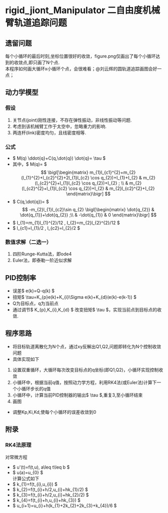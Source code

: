 # rigid_jiont_Manipulator 二自由度机械臂轨道追踪问题
## 遗留问题
每个小循环的最后时刻,坐标位置很好的收敛，figure.png仅画出了每个小循环达到的收敛点,即只画了N个点.  
本程序如何画大循环x小循环个点，会很难看；@刘云辉的圆轨道追踪画图会好一点；  
## 动力学模型 
### 假设 
1. 关节点(joint)刚性连接，不存在弹性振动，非线性振动等问题. 
2. 考虑到该机械臂工作于太空中，忽略重力的影响. 
3. 两连杆(link)密度均匀，且线密度相等.
### 公式 
- $ M(q) \ddot{q}+C(q,\dot{q}) \dot{q}= \tau $ 
- 其中，$ M(q)= $ 
$$ 
\bigl[\begin{matrix}
m_{1}l_{c1}^{2}+m_{2}(l_{1}^{2}+l_{c2}^{2}+2l_{1}l_{c2} \cos q_{2})+I_{1}+I_{2} & m_{2}(l_{c2}^{2}+l_{1}l_{c2} \cos q_{2})+I_{2} ;
\\ &
m_{2}(l_{c2}^{2}+l_{1}l_{c2} \cos q_{2})+I_{2} & m_{2}l_{c2}^{2}+I_{2} 
\end{matrix}\bigr] 
$$ 
- $ C(q,\dot{q})=  $ 
$$
-m_{2}l_{1}l_{c2}\sin q_{2}
\bigl[\begin{matrix}
\dot{q_{2}} & \dot{q_{1}}+\dot{q_{2}} ;\\ & -\dot{q_{1}} & 0
\end{matrix}\bigr] 
$$
- $ I_{1}=m_{1}l_{1}^{2}/12 , I_{2}=m_{2}l_{2}^{2}/12 $
- $ l_{c1}=l_{1}/2 , l_{c2}=l_{2}/2 $
### 数值求解（二选一）
1. 四阶Runge-Kutta法，即ode4
2. Euler法，即泰勒一阶近似求解
## PID控制率 
- 误差$ e(k)=Q-q(k) $
- 扭矩$ \tau=K_{p}e(k)+K_{i}\Sigma e(k)+K_{d}(e(k)-e(k-1)) $
- Q为目标点，q为当前点
- 通过调节$ K_{p},K_{i},K_{d} $ 改变扭矩$ \tau $，实现当前点到目标点的收敛.
## 程序思路
- 将目标轨道离散化为N个点，通过xy反解出Q1,Q2,问题即转化为N个控制收敛问题
- 具体实现如下
1. 设置双重循环，大循环每次改变目标点的q坐标(即Q1,Q2)，小循环实现控制收敛
2. 小循环中，根据当前q值，按照动力学方程，利用RK4法(或Euler法)计算下一个小循环步长的q值
3. 小循环中，计算当前PID控制器的输出$ \tau $,重复3,至小循环结束
4. 画图 
- 调整Kp,Ki,Kd,使每个小循环的误差收敛到0 
## 附录 
### RK4法原理 
对常微方程 
- $ u'(t)=f(t,u), a\leq t\leq b $ 
- $ u(a)=u_{0} $  
计算公式如下  
- $ k_{1}=f(t_{i},u_{i}) $ 
- $ k_{2}=f(t_{i}+h/2,u_{i}+hk_{1}/2) $ 
- $ k_{3}=f(t_{i}+h/2,u_{i}+hk_{2}/2) $ 
- $ k_{4}=f(t_{i}+h,u_{i}+hk_{3}) $ 
- $ u_{i+1}=u_{i}+h(k_{1}+2k_{2}+2k_{3}+k_{4})/6 $ 

